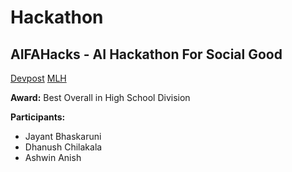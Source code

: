 # Hackathon

## AIFAHacks - AI Hackathon For Social Good

[Devpost](https://aifahacks.devpost.com/)
[MLH](https://events.mlh.io/events/10194-aifa-s-ai-hackathon-for-social-good-at-the-university-of-texas-at-dallas)


**Award:** Best Overall in High School Division

**Participants:**

- Jayant Bhaskaruni
- Dhanush Chilakala
- Ashwin Anish
